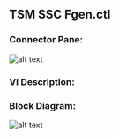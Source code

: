 ## **TSM SSC Fgen.ctl**
### Connector Pane:
![alt text](/Instrument%20Control/Fgen/Pin%20Map/TSM%20SSC%20Fgen.ctlc.png "TSM SSC Fgen.ctl connector pane")

### VI Description:


### Block Diagram:
![alt text](/Instrument%20Control/Fgen/Pin%20Map/TSM%20SSC%20Fgen.ctld.png "TSM SSC Fgen.ctl block diagram")
